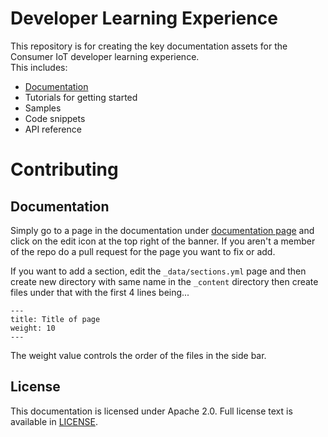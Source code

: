 # Developer Learning Experience
This repository is for creating the key documentation assets for the Consumer IoT developer learning experience.  
This includes:
* [Documentation](https://watson-personal-assistant.github.io/developer)
* Tutorials for getting started
* Samples
* Code snippets
* API reference

# Contributing
## Documentation
Simply go to a page in the documentation under [documentation page](https://watson-personal-assistant.github.io/developer) and click on the edit icon at the top right of the banner.  If you aren't a member of the repo do a pull request for the page you want to fix or add.

If you want to add a section, edit the `_data/sections.yml` page and then create new directory with same name in the `_content` directory then create files under that with the first 4 lines being...
```
---
title: Title of page
weight: 10
---

``` 

The weight value controls the order of the files in the side bar.


## License

This documentation is licensed under Apache 2.0. Full license text is
available in [LICENSE](https://github.com/watson-personal-assistant/developer/blob/master/LICENSE).
